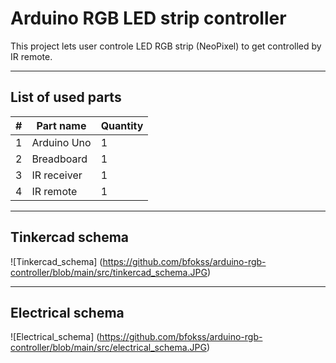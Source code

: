 # Arduino RGB LED strip controller
This project lets user controle LED RGB strip (NeoPixel) to get controlled by IR remote.

---

## List of used parts
#| Part name | Quantity
--- | --- | ---
1 | Arduino Uno | 1
2 | Breadboard | 1
3 | IR receiver | 1
4 | IR remote | 1

---

## Tinkercad schema
![Tinkercad_schema] 
(https://github.com/bfokss/arduino-rgb-controller/blob/main/src/tinkercad_schema.JPG)

---

## Electrical schema
![Electrical_schema]
(https://github.com/bfokss/arduino-rgb-controller/blob/main/src/electrical_schema.JPG)
